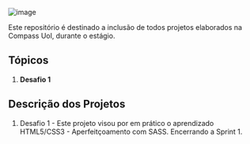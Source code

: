![image](https://user-images.githubusercontent.com/82420437/188237764-a6d27f17-8ed1-43b6-9b12-46be4e00a65d.png)


Este repositório é destinado a inclusão de todos projetos elaborados na Compass Uol, durante o estágio.

<h2>Tópicos</h2>
  
  <ol>
      <li><strong>Desafio 1</strong></li>
 </ol>     
      
<h2>Descrição dos Projetos</h2>
  
  1. Desafio 1 - Este projeto visou por em prático o aprendizado HTML5/CSS3 - Aperfeitçoamento com SASS. Encerrando a Sprint 1.
   
  




